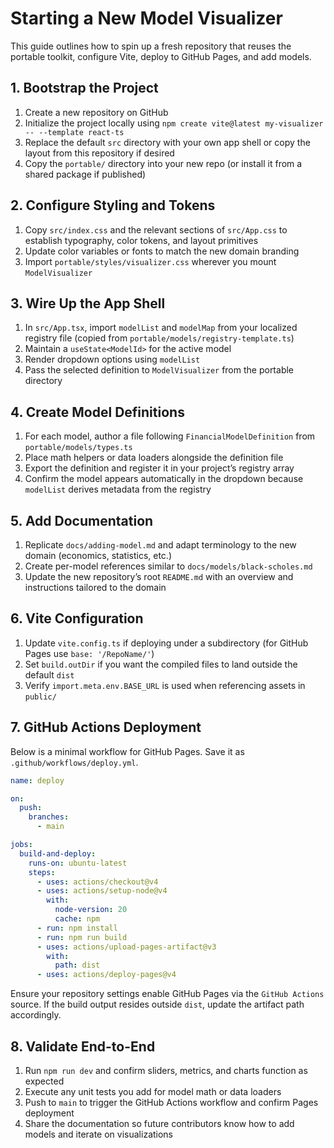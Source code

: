 # Starting a New Model Visualizer

This guide outlines how to spin up a fresh repository that reuses the portable toolkit, configure Vite, deploy to GitHub Pages, and add models.

## 1. Bootstrap the Project

1. Create a new repository on GitHub
2. Initialize the project locally using `npm create vite@latest my-visualizer -- --template react-ts`
3. Replace the default `src` directory with your own app shell or copy the layout from this repository if desired
4. Copy the `portable/` directory into your new repo (or install it from a shared package if published)

## 2. Configure Styling and Tokens

1. Copy `src/index.css` and the relevant sections of `src/App.css` to establish typography, color tokens, and layout primitives
2. Update color variables or fonts to match the new domain branding
3. Import `portable/styles/visualizer.css` wherever you mount `ModelVisualizer`

## 3. Wire Up the App Shell

1. In `src/App.tsx`, import `modelList` and `modelMap` from your localized registry file (copied from `portable/models/registry-template.ts`)
2. Maintain a `useState<ModelId>` for the active model
3. Render dropdown options using `modelList`
4. Pass the selected definition to `ModelVisualizer` from the portable directory

## 4. Create Model Definitions

1. For each model, author a file following `FinancialModelDefinition` from `portable/models/types.ts`
2. Place math helpers or data loaders alongside the definition file
3. Export the definition and register it in your project’s registry array
4. Confirm the model appears automatically in the dropdown because `modelList` derives metadata from the registry

## 5. Add Documentation

1. Replicate `docs/adding-model.md` and adapt terminology to the new domain (economics, statistics, etc.)
2. Create per-model references similar to `docs/models/black-scholes.md`
3. Update the new repository’s root `README.md` with an overview and instructions tailored to the domain

## 6. Vite Configuration

1. Update `vite.config.ts` if deploying under a subdirectory (for GitHub Pages use `base: '/RepoName/'`)
2. Set `build.outDir` if you want the compiled files to land outside the default `dist`
3. Verify `import.meta.env.BASE_URL` is used when referencing assets in `public/`

## 7. GitHub Actions Deployment

Below is a minimal workflow for GitHub Pages. Save it as `.github/workflows/deploy.yml`.

```yaml
name: deploy

on:
  push:
    branches:
      - main

jobs:
  build-and-deploy:
    runs-on: ubuntu-latest
    steps:
      - uses: actions/checkout@v4
      - uses: actions/setup-node@v4
        with:
          node-version: 20
          cache: npm
      - run: npm install
      - run: npm run build
      - uses: actions/upload-pages-artifact@v3
        with:
          path: dist
      - uses: actions/deploy-pages@v4
```

Ensure your repository settings enable GitHub Pages via the `GitHub Actions` source. If the build output resides outside `dist`, update the artifact path accordingly.

## 8. Validate End-to-End

1. Run `npm run dev` and confirm sliders, metrics, and charts function as expected
2. Execute any unit tests you add for model math or data loaders
3. Push to `main` to trigger the GitHub Actions workflow and confirm Pages deployment
4. Share the documentation so future contributors know how to add models and iterate on visualizations
